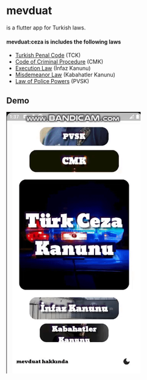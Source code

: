 # mevduat
is a flutter app for Turkish laws.

#### mevduat:ceza is includes the following laws

- [Turkish Penal Code](https://www.mevzuat.gov.tr/MevzuatMetin/1.5.5237.pdf) (TCK)
- [Code of Criminal Procedure](https://www.mevzuat.gov.tr/MevzuatMetin/1.5.5271.pdf) (CMK)
- [Execution Law](https://www.mevzuat.gov.tr/MevzuatMetin/1.5.5275.pdf) (İnfaz Kanunu)
- [Misdemeanor Law](https://www.mevzuat.gov.tr/MevzuatMetin/1.5.5326.pdf) (Kabahatler Kanunu)
- [Law of Police Powers](https://www.mevzuat.gov.tr/MevzuatMetin/1.3.2559.pdf) (PVSK)

## Demo
![demo.gif](demo.gif)
